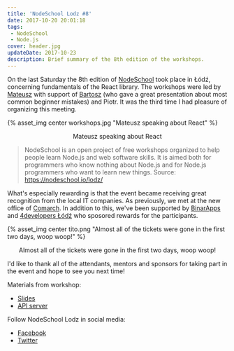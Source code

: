 ```yaml
---
title: 'NodeSchool Lodz #8'
date: 2017-10-20 20:01:18
tags:
 - NodeSchool
 - Node.js
cover: header.jpg
updateDate: 2017-10-23
description: Brief summary of the 8th edition of the workshops.
---
```


On the last Saturday the 8th edition of [NodeSchool](https://nodeschool.io) took place in Łódź, concerning fundamentals of the React library. The workshops were led by [Mateusz](https://twitter.com/pokorson) with support of [Bartosz](https://twitter.com/btmpl) (who gave a great presentation about most common beginner mistakes) and Piotr. It was the third time I had pleasure of organizing this meeting.

{% asset_img center workshops.jpg "Mateusz speaking about React" %}
<center>Mateusz speaking about React</center>

> NodeSchool is an open project of free workshops organized to help people learn Node.js and web software skills. It is aimed both for programmers who know nothing about Node.js and for Node.js programmers who want to learn new things. Source: https://nodeschool.io/lodz/

What's especially rewarding is that the event became receiving great recognition from the local IT companies. As previously, we met at the new office of [Comarch](http://www.comarch.pl/). In addition to this, we've been supported by [BinarApps](https://binarapps.com/) and [4developers Łódź](https://lodz.4developers.org.pl) who sposored rewards for the participants.  

{% asset_img center tito.png "Almost all of the tickets were gone in the first two days, woop woop!" %}
<center>Almost all of the tickets were gone in the first two days, woop woop!</center>

I'd like to thank all of the attendants, mentors and sponsors for taking part in the event and hope to see you next time!

Materials from workshop:
 - [Slides](https://slides.com/vrael560/deck-8-12/fullscreen)
 - [API server](https://gist.github.com/pokorson/4d5e301b14a52b84f845295350b78101)

Follow NodeSchool Lodz in social media:
- [Facebook](https://www.facebook.com/nodeschoollodz)
- [Twitter](https://twitter.com/nodeschool_lodz)